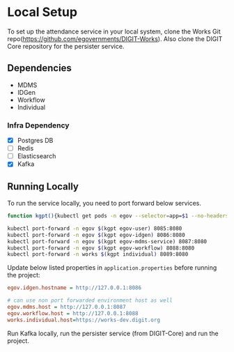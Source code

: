 # Local Setup

To set up the attendance service in your local system, clone the Works Git repo(https://github.com/egovernments/DIGIT-Works). 
Also clone the DIGIT Core repository for the persister service.

## Dependencies

- MDMS
- IDGen
- Workflow
- Individual


### Infra Dependency

- [X] Postgres DB
- [ ] Redis
- [ ] Elasticsearch
- [X] Kafka

## Running Locally

To run the service locally, you need to port forward below services.

```bash
function kgpt(){kubectl get pods -n egov --selector=app=$1 --no-headers=true | head -n1 | awk '{print $1}'}

kubectl port-forward -n egov $(kgpt egov-user) 8085:8080
kubectl port-forward -n egov $(kgpt egov-idgen) 8086:8080
kubectl port-forward -n egov $(kgpt egov-mdms-service) 8087:8080
kubectl port-forward -n egov $(kgpt egov-workflow) 8088:8080
kubectl port-forward -n works $(kgpt individual) 8089:8080
``` 

Update below listed properties in `application.properties` before running the project:

```ini
egov.idgen.hostname = http://127.0.0.1:8086

# can use non port forwarded environment host as well
egov.mdms.host = http://127.0.0.1:8087
egov.workflow.host = http://127.0.0.1:8088
works.individual.host=https://works-dev.digit.org

```

Run Kafka locally, run the persister service (from DIGIT-Core) and run the project.
